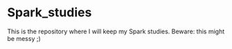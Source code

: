 # Spark_studies
This is the repository where I will keep my Spark studies. Beware: this might be messy ;)
